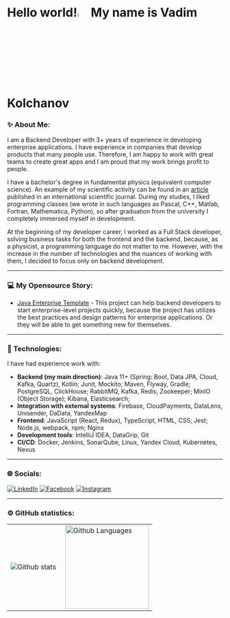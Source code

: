 # Hello world!<a href="https://github.com/Vadim-Kolchanov"><img src="https://media.giphy.com/media/hvRJCLFzcasrR4ia7z/giphy.gif" width="5%"></a> My name is Vadim Kolchanov

### ✨ About Me:

I am a Backend Developer with 3+ years of experience in developing enterprise applications. I have experience in companies that develop products that many people use. Therefore, I am happy to work with great teams to create great apps and I am proud that my work brings profit to people.

I have a bachelor's degree in fundamental physics (equivalent computer science). An example of my scientific activity can be found in an [article](https://www.researchgate.net/publication/344861906) published in an international scientific journal. During my studies, I liked programming classes (we wrote in such languages as Pascal, C++, Matlab, Fortran, Mathematica, Python), so after graduation from the university I completely immersed myself in development. 

At the beginning of my developer career, I worked as a Full Stack developer, solving business tasks for both the frontend and the backend, because, as a physicist, a programming language do not matter to me. However, with the increase in the number of technologies and the nuances of working with them, I decided to focus only on backend development.

---

### 💻 My Opensource Story:

- [Java Enterprise Template](https://github.com/Vadim-Kolchanov/java-enterprise-template) - This project can help backend developers to start enterprise-level projects quickly, because the project has utilizes the best practices and design patterns for enterprise applications. Or they will be able to get something new for themselves.

---

### 🚀 Technologies:

I have had experience work with:
* **Backend (my main direction)**: Java 11+ (Spring: Boot, Data JPA, Cloud, Kafka, Quartz), Kotlin; Junit, Mockito; Maven, Flyway, Gradle; PostgreSQL, ClickHouse; RabbitMQ, Kafka, Redis, Zookeeper; MinIO (Object Storage); Kibana, Elasticsearch;
* **Integration with external systems**: Firebase, CloudPayments, DataLens, Unisender, DaData, YandexMap
* **Frontend**: JavaScript (React, Redux), TypeScript, HTML, CSS; Jest; Node.js, webpack, npm; Nginx
* **Development tools**: IntelliJ IDEA, DataGrip, Git
* **CI/CD**: Docker, Jenkins, SonarQube, Linux, Yandex Cloud, Kubernetes, Nexus

---

### 🌐 Socials:

[![LinkedIn](https://img.shields.io/badge/LinkedIn-%230077B5.svg?logo=linkedin&logoColor=white)](https://www.linkedin.com/in/vadim-kolchanov/)
[![Facebook](https://img.shields.io/badge/Facebook-%231877F2.svg?logo=Facebook&logoColor=white)](https://www.facebook.com/profile.php?id=100005202818751) 
[![Instagram](https://img.shields.io/badge/Instagram-%23E4405F.svg?logo=Instagram&logoColor=white)](https://www.instagram.com/kolchanov.dev/) 

---

### ⚙️ GitHub statistics:

<table>
  <tr>
    <td>
      <img align="left" src="http://github-readme-streak-stats.herokuapp.com?user=Vadim-Kolchanov&theme=dark&background=000000" alt="Github stats" />
    </td>
    <td>
      <img height="195px" align="right" alt="Github Languages" src="https://github-readme-stats-sigma-five.vercel.app/api/top-langs/?username=Vadim-Kolchanov&layout=compact&theme=vision-friendly-dark" />
    </td>
  </tr>
</table>
